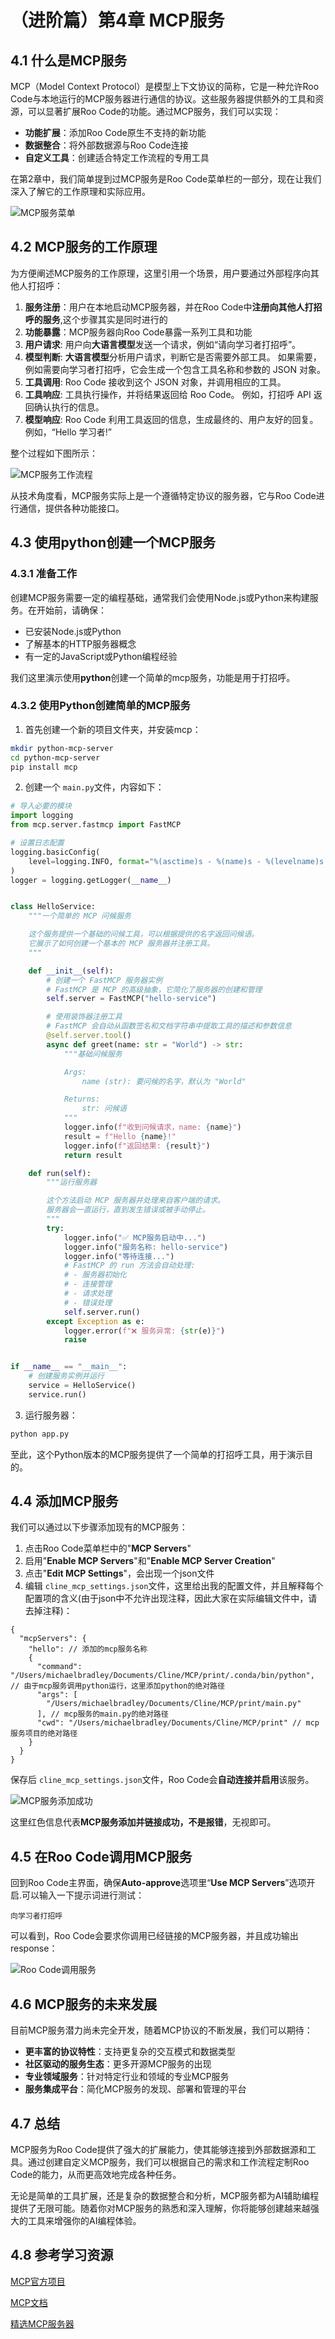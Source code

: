 # （进阶篇）第4章 MCP服务

## 4.1 什么是MCP服务

MCP（Model Context Protocol）是模型上下文协议的简称，它是一种允许Roo Code与本地运行的MCP服务器进行通信的协议。这些服务器提供额外的工具和资源，可以显著扩展Roo Code的功能。通过MCP服务，我们可以实现：

- **功能扩展**：添加Roo Code原生不支持的新功能
- **数据整合**：将外部数据源与Roo Code连接
- **自定义工具**：创建适合特定工作流程的专用工具

在第2章中，我们简单提到过MCP服务是Roo Code菜单栏的一部分，现在让我们深入了解它的工作原理和实际应用。

![MCP服务菜单](https://s2.loli.net/2025/03/03/xUBi5dqHsbjawWe.png)

## 4.2 MCP服务的工作原理

为方便阐述MCP服务的工作原理，这里引用一个场景，用户要通过外部程序向其他人打招呼：

1. **服务注册**：用户在本地启动MCP服务器，并在Roo Code中**注册向其他人打招呼的服务**,这个步骤其实是同时进行的
2. **功能暴露**：MCP服务器向Roo Code暴露一系列工具和功能
3. **用户请求**: 用户向**大语言模型**发送一个请求，例如“请向学习者打招呼”。
4. **模型判断**: **大语言模型**分析用户请求，判断它是否需要外部工具。 如果需要，例如需要向学习者打招呼，它会生成一个包含工具名称和参数的 JSON 对象。
5. **工具调用**: Roo Code 接收到这个 JSON 对象，并调用相应的工具。
6. **工具响应**: 工具执行操作，并将结果返回给 Roo Code。 例如，打招呼 API 返回确认执行的信息。
7. **模型响应**: Roo Code 利用工具返回的信息，生成最终的、用户友好的回复。 例如，“Hello 学习者!”

整个过程如下图所示：

![MCP服务工作流程](https://s2.loli.net/2025/03/03/okujADNHZPeS68G.png)

从技术角度看，MCP服务实际上是一个遵循特定协议的服务器，它与Roo Code进行通信，提供各种功能接口。

## 4.3 使用python创建一个MCP服务

### 4.3.1 准备工作

创建MCP服务需要一定的编程基础，通常我们会使用Node.js或Python来构建服务。在开始前，请确保：

- 已安装Node.js或Python
- 了解基本的HTTP服务器概念
- 有一定的JavaScript或Python编程经验

我们这里演示使用**python**创建一个简单的mcp服务，功能是用于打招呼。

### 4.3.2 使用Python创建简单的MCP服务

1. 首先创建一个新的项目文件夹，并安装mcp：

```bash
mkdir python-mcp-server
cd python-mcp-server
pip install mcp
```

2. 创建一个 `main.py`文件，内容如下：

```python
# 导入必要的模块
import logging
from mcp.server.fastmcp import FastMCP

# 设置日志配置
logging.basicConfig(
    level=logging.INFO, format="%(asctime)s - %(name)s - %(levelname)s - %(message)s"
)
logger = logging.getLogger(__name__)


class HelloService:
    """一个简单的 MCP 问候服务

    这个服务提供一个基础的问候工具，可以根据提供的名字返回问候语。
    它展示了如何创建一个基本的 MCP 服务器并注册工具。
    """

    def __init__(self):
        # 创建一个 FastMCP 服务器实例
        # FastMCP 是 MCP 的高级抽象，它简化了服务器的创建和管理
        self.server = FastMCP("hello-service")

        # 使用装饰器注册工具
        # FastMCP 会自动从函数签名和文档字符串中提取工具的描述和参数信息
        @self.server.tool()
        async def greet(name: str = "World") -> str:
            """基础问候服务

            Args:
                name (str): 要问候的名字，默认为 "World"

            Returns:
                str: 问候语
            """
            logger.info(f"收到问候请求，name: {name}")
            result = f"Hello {name}!"
            logger.info(f"返回结果: {result}")
            return result

    def run(self):
        """运行服务器

        这个方法启动 MCP 服务器并处理来自客户端的请求。
        服务器会一直运行，直到发生错误或被手动停止。
        """
        try:
            logger.info("✅ MCP服务启动中...")
            logger.info("服务名称: hello-service")
            logger.info("等待连接...")
            # FastMCP 的 run 方法会自动处理:
            # - 服务器初始化
            # - 连接管理
            # - 请求处理
            # - 错误处理
            self.server.run()
        except Exception as e:
            logger.error(f"❌ 服务异常: {str(e)}")
            raise


if __name__ == "__main__":
    # 创建服务实例并运行
    service = HelloService()
    service.run()
```

3. 运行服务器：

```bash
python app.py
```

至此，这个Python版本的MCP服务提供了一个简单的打招呼工具，用于演示目的。

## 4.4 添加MCP服务

我们可以通过以下步骤添加现有的MCP服务：

1. 点击Roo Code菜单栏中的"**MCP Servers**"
2. 启用"**Enable MCP Servers**"和"**Enable MCP Server Creation**"
3. 点击"**Edit MCP Settings**"，会出现一个json文件
4. 编辑 `cline_mcp_settings.json`文件，这里给出我的配置文件，并且解释每个配置项的含义(由于json中不允许出现注释，因此大家在实际编辑文件中，请去掉注释)：

```
{
  "mcpServers": {
    "hello": // 添加的mcp服务名称
    { 
      "command": "/Users/michaelbradley/Documents/Cline/MCP/print/.conda/bin/python", // 由于mcp服务调用python运行，这里添加python的绝对路径
      "args": [
        "/Users/michaelbradley/Documents/Cline/MCP/print/main.py"
      ], // mcp服务的main.py的绝对路径
      "cwd": "/Users/michaelbradley/Documents/Cline/MCP/print" // mcp服务项目的绝对路径
    }
  }
}
```

保存后 `cline_mcp_settings.json`文件，Roo Code会**自动连接并启用**该服务。

![MCP服务添加成功](https://s2.loli.net/2025/03/03/iwBfMbvD7ApktuV.png)

这里红色信息代表**MCP服务添加并链接成功，不是报错**，无视即可。

## 4.5 在Roo Code调用MCP服务

回到Roo Code主界面，确保**Auto-approve**选项里“**Use MCP Servers**”选项开启.可以输入一下提示词进行测试：

```
向学习者打招呼
```

可以看到，Roo Code会要求你调用已经链接的MCP服务器，并且成功输出response：

![Roo Code调用服务](https://s2.loli.net/2025/03/03/QHnO6GB2Rdictv8.png)

## 4.6 MCP服务的未来发展

目前MCP服务潜力尚未完全开发，随着MCP协议的不断发展，我们可以期待：

- **更丰富的协议特性**：支持更复杂的交互模式和数据类型
- **社区驱动的服务生态**：更多开源MCP服务的出现
- **专业领域服务**：针对特定行业和领域的专业MCP服务
- **服务集成平台**：简化MCP服务的发现、部署和管理的平台

## 4.7 总结

MCP服务为Roo Code提供了强大的扩展能力，使其能够连接到外部数据源和工具。通过创建自定义MCP服务，我们可以根据自己的需求和工作流程定制Roo Code的能力，从而更高效地完成各种任务。

无论是简单的工具扩展，还是复杂的数据整合和分析，MCP服务都为AI辅助编程提供了无限可能。随着你对MCP服务的熟悉和深入理解，你将能够创建越来越强大的工具来增强你的AI编程体验。

## 4.8 参考学习资源

[MCP官方项目](https://github.com/modelcontextprotocol/servers)

[MCP文档](https://modelcontextprotocol.io/introduction)

[精选MCP服务器](https://github.com/punkpeye/awesome-mcp-servers)

